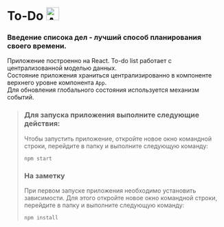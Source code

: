 # To-Do <a href="https://github.com/SeniorIgor/To-Do#to-do-"><img src="https://to-do-cdn.microsoft.com/static-assets/c87265a87f887380a04cf21925a56539b29364b51ae53e089c3ee2b2180148c6/icons/logo.png" alt="ALT-ТЕКСТ ИЗОБРАЖЕНИЯ" width="30" height="auto"/></a>
### Введение списока дел - лучший способ планирования своего времени.

Приложение построенно на React. To-do list работает с централизованной моделью данных.  
Состояние приложения храниться централизированно в компоненте верхнего уровне компонента `App`.  
Для обновления глобального состояния используется механизм событий.  
  
> ### Для запуска приложения выполните следующие действия:
> Чтобы запустить приложение, откройте новое окно командной строки, перейдите в папку и выполните следующую команду:
> 
> ```
> npm start
> ```  
>  
> ### На заметку
> При первом запуске приложения необходимо установить зависимости. Для этого откройте новое окно командной строки, перейдите в папку и выполните следующую команду:
> ```
> npm install
> ```  
